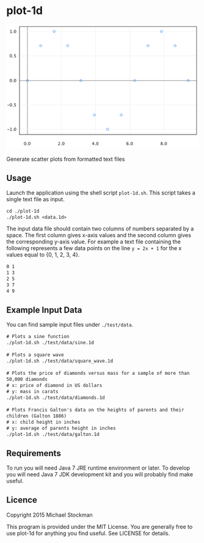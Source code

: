 # plot-1d
![Screenshot of sine function scatter plot](./resources/images/screenshots/sine.png)

Generate scatter plots from formatted text files

## Usage
Launch the application using the shell script `plot-1d.sh`. This script takes a single text file as input.

```
cd ./plot-1d
./plot-1d.sh <data.1d>
```

The input data file should contain two columns of numbers separated by a space. The first column gives x-axis values and the second column gives the corresponding y-axis value. For example a text file containing the following represents a few data points on the line `y = 2x + 1` for the x values equal to {0, 1, 2, 3, 4}.

```
0 1
1 3
2 5
3 7
4 9
```

## Example Input Data

You can find sample input files under `./test/data`.

```
# Plots a sine function
./plot-1d.sh ./test/data/sine.1d 

# Plots a square wave
./plot-1d.sh ./test/data/square_wave.1d

# Plots the price of diamonds versus mass for a sample of more than 50,000 diamonds
# x: price of diamond in US dollars
# y: mass in carats
./plot-1d.sh ./test/data/diamonds.1d

# Plots Francis Galton's data on the heights of parents and their children (Galton 1886)
# x: child height in inches
# y: average of parents height in inches
./plot-1d.sh ./test/data/galton.1d
```

## Requirements
To run you will need Java 7 JRE runtime environment or later. To develop you will need Java 7 JDK development kit and you will probably find make useful.

## Licence
Copyright 2015 Michael Stockman

This program is provided under the MIT License. You are generally free to use plot-1d for anything you find useful. See LICENSE for details.
